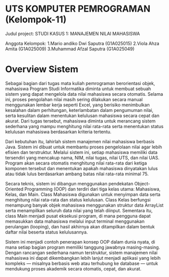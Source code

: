 # UTS KOMPUTER PEMROGRAMAN (Kelompok-11)
Judul project: STUDI KASUS 1: MANAJEMEN NILAI MAHASISWA

Anggota Kelompok:
1.Mario andiko Dwi Saputra (G1A025015)
2.Viola Ahza Amita (G1A025009)
3.Muhammad Afzal Saputra (G1A025049)

# Overview Sistem

Sebagai bagian dari tugas mata kuliah pemrograman berorientasi objek, mahasiswa Program Studi Informatika diminta untuk membuat sebuah sistem yang dapat mengelola data nilai mahasiswa secara otomatis. Selama ini, proses pengolahan nilai masih sering dilakukan secara manual menggunakan lembar kerja seperti Excel, yang berisiko menimbulkan kesalahan dalam perhitungan, keterlambatan dalam pengumuman nilai, serta kesulitan dalam menentukan kelulusan mahasiswa secara cepat dan akurat. Dari tugas tersebut, mahasiswa diminta untuk merancang sistem sederhana yang mampu menghitung nilai rata-rata serta menentukan status kelulusan mahasiswa berdasarkan kriteria tertentu.

Dari kebutuhan itu, lahirlah sistem manajemen nilai mahasiswa berbasis Java. Sistem ini dibuat untuk membantu proses pengelolaan nilai agar lebih efisien dan terstruktur. Melalui sistem ini, setiap mahasiswa memiliki data tersendiri yang mencakup nama, NIM, nilai tugas, nilai UTS, dan nilai UAS. Program akan secara otomatis menghitung nilai rata-rata dari ketiga komponen tersebut dan menentukan apakah mahasiswa dinyatakan lulus atau tidak lulus berdasarkan ambang batas nilai rata-rata minimal 75.

Secara teknis, sistem ini dibangun menggunakan pendekatan Object-Oriented Programming (OOP) dan terdiri dari tiga kelas utama: Mahasiswa, Kelas, dan Main. Class Mahasiswa digunakan untuk menyimpan data serta menghitung nilai rata-rata dan status kelulusan. Class Kelas berfungsi menampung banyak objek mahasiswa menggunakan struktur data ArrayList serta menampilkan seluruh data nilai yang telah diinput. Sementara itu, class Main menjadi pusat eksekusi program, di mana pengguna dapat memasukkan data mahasiswa melalui input terminal menggunakan perulangan (looping), dan hasil akhirnya akan ditampilkan dalam bentuk daftar nilai beserta status kelulusannya.

Sistem ini menjadi contoh penerapan konsep OOP dalam dunia nyata, di mana setiap bagian program memiliki tanggung jawabnya masing-masing. Dengan rancangan sederhana namun terstruktur, sistem manajemen nilai mahasiswa ini dapat dikembangkan lebih lanjut menjadi aplikasi yang lebih kompleks — misalnya berbasis web atau terhubung ke database — untuk mendukung proses akademik secara otomatis, cepat, dan akurat.
